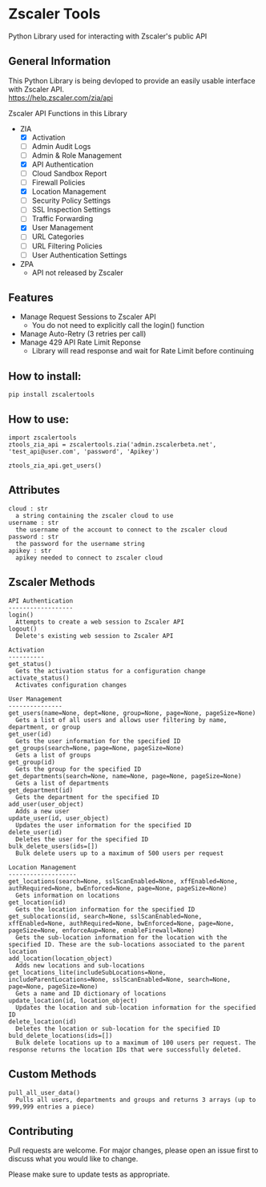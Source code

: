 # Zscaler Tools
Python Library used for interacting with Zscaler's public API

## General Information
This Python Library is being devloped to provide an easily usable interface with Zscaler API.  
  https://help.zscaler.com/zia/api

Zscaler API Functions in this Library
- ZIA
  - [x] Activation
  - [ ] Admin Audit Logs
  - [ ] Admin & Role Management
  - [x] API Authentication
  - [ ] Cloud Sandbox Report
  - [ ] Firewall Policies
  - [x] Location Management
  - [ ] Security Policy Settings
  - [ ] SSL Inspection Settings
  - [ ] Traffic Forwarding
  - [x] User Management
  - [ ] URL Categories
  - [ ] URL Filtering Policies
  - [ ] User Authentication Settings
- ZPA
  - API not released by Zscaler

## Features
- Manage Request Sessions to Zscaler API
  - You do not need to explicitly call the login() function
- Manage Auto-Retry (3 retries per call)
- Manage 429 API Rate Limit Reponse
  - Library will read response and wait for Rate Limit before continuing

## How to install:
```
pip install zscalertools
```

## How to use:
```
import zscalertools
ztools_zia_api = zscalertools.zia('admin.zscalerbeta.net', 'test_api@user.com', 'password', 'Apikey')

ztools_zia_api.get_users()
```

  
  Attributes
  ----------
  ```
  cloud : str
    a string containing the zscaler cloud to use
  username : str
    the username of the account to connect to the zscaler cloud
  password : str
    the password for the username string
  apikey : str
    apikey needed to connect to zscaler cloud
  ```
  Zscaler Methods
  ---------------

    API Authentication
    ------------------
    login()
      Attempts to create a web session to Zscaler API
    logout()
      Delete's existing web session to Zscaler API
    
    Activation
    ----------
    get_status()
      Gets the activation status for a configuration change
    activate_status()
      Activates configuration changes

    User Management
    ---------------
    get_users(name=None, dept=None, group=None, page=None, pageSize=None)
      Gets a list of all users and allows user filtering by name, department, or group
    get_user(id)
      Gets the user information for the specified ID
    get_groups(search=None, page=None, pageSize=None)
      Gets a list of groups
    get_group(id)
      Gets the group for the specified ID
    get_departments(search=None, name=None, page=None, pageSize=None)
      Gets a list of departments
    get_department(id)
      Gets the department for the specified ID
    add_user(user_object)
      Adds a new user
    update_user(id, user_object)
      Updates the user information for the specified ID
    delete_user(id)
      Deletes the user for the specified ID
    bulk_delete_users(ids=[])
      Bulk delete users up to a maximum of 500 users per request
    
    Location Management
    -------------------
    get_locations(search=None, sslScanEnabled=None, xffEnabled=None, authRequired=None, bwEnforced=None, page=None, pageSize=None)
      Gets information on locations
    get_location(id)
      Gets the location information for the specified ID
    get_sublocations(id, search=None, sslScanEnabled=None, xffEnabled=None, authRequired=None, bwEnforced=None, page=None, pageSize=None, enforceAup=None, enableFirewall=None)
      Gets the sub-location information for the location with the specified ID. These are the sub-locations associated to the parent location
    add_location(location_object)
      Adds new locations and sub-locations
    get_locations_lite(includeSubLocations=None, includeParentLocations=None, sslScanEnabled=None, search=None, page=None, pageSize=None)
      Gets a name and ID dictionary of locations
    update_location(id, location_object)
      Updates the location and sub-location information for the specified ID
    delete_location(id)
      Deletes the location or sub-location for the specified ID
    buld_delete_locations(ids=[])
      Bulk delete locations up to a maximum of 100 users per request. The response returns the location IDs that were successfully deleted.

  Custom Methods
  --------------
  ```
  pull_all_user_data()
    Pulls all users, departments and groups and returns 3 arrays (up to 999,999 entries a piece)
  ```

## Contributing
Pull requests are welcome. For major changes, please open an issue first to discuss what you would like to change.

Please make sure to update tests as appropriate.